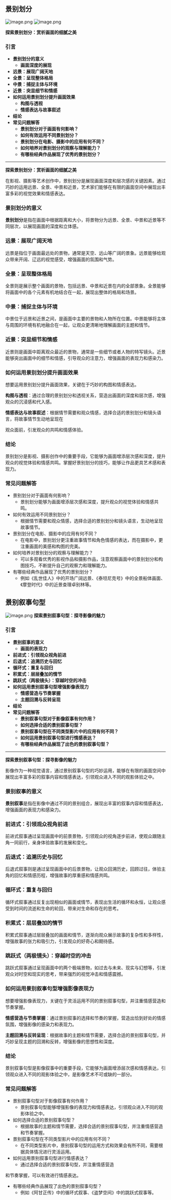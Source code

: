 ## 景别划分

![image.png](https://cdn.jsdelivr.net/gh/duanbiao2000/BlogGallery/picture/20240514174839.png)
![image.png](https://cdn.jsdelivr.net/gh/duanbiao2000/BlogGallery/picture/20240514180040.png)

**探索景别划分：赏析画面的细腻之美**

### 引言

- **景别划分的意义**
  - **画面深度的展现**
- **远景：展现广阔天地**
- **全景：呈现整体格局**
- **中景：捕捉主体与环境**
- **近景：突显细节和情感**
- **如何运用景别划分提升画面效果**
  - **构图与透视**
  - **情感表达与故事叙述**
- **结论**
- **常见问题解答**
  - **景别划分对于画面有何影响？**
  - **如何有效运用不同景别划分？**
  - **景别划分在电影、摄影中的应用有何不同？**
  - **如何培养对景别划分的观察与理解能力？**
  - **有哪些经典作品展现了优秀的景别划分？**

---

**探索景别划分：赏析画面的细腻之美**

在影视、摄影等艺术创作中，景别划分是展现画面深度和层次感的关键因素。通过巧妙的运用远景、全景、中景和近景，艺术家们能够在有限的画面空间中展现出丰富多彩的视觉效果和情感表达。

### 景别划分的意义

**景别划分**是指在画面中根据距离和大小，将景物分为远景、全景、中景和近景等不同层次，以展现画面的深度和立体感。

### 远景：展现广阔天地

远景是指位于画面最远处的景物，通常是天空、远山等广阔的景象。远景能够给观众带来开阔、辽远的视觉感受，增强画面的氛围和气势。

### 全景：呈现整体格局

全景则是展示整个画面的景物，包括远景、中景和近景在内的全部景象。全景能够将画面中的各个元素有机地结合在一起，展现出整体的格局和场景。

### 中景：捕捉主体与环境

中景位于远景和近景之间，是画面中主要的景物和人物所在位置。中景能够将主体与周围的环境有机地融合在一起，让观众更清晰地理解画面的主题和情节。

### 近景：突显细节和情感

近景则是画面中距离观众最近的景物，通常是一些细节或者人物的特写镜头。近景能够突出画面中的细节和情感，引导观众的注意力，增强画面的表现力和感染力。

### 如何运用景别划分提升画面效果

想要运用景别划分提升画面效果，关键在于巧妙的构图和情感表达。

**构图与透视**：通过合理的景别划分和透视关系，营造出画面的深度和层次感，增强观众的沉浸感和代入感。

**情感表达与故事叙述**：根据情节需要和观众情感，选择合适的景别划分和镜头语言，将故事情节生动地呈现在

观众面前，引发观众的共鸣和情感体验。

### 结论

景别划分是影视、摄影创作中的重要手段，它能够为画面增添层次感和深度，提升观众的视觉体验和情感共鸣。掌握好景别划分的技巧，能够让作品更具艺术感和表现力。

### 常见问题解答

- 景别划分对于画面有何影响？
  - 景别划分能够为画面增添层次感和深度，提升观众的视觉体验和情感共鸣。
- 如何有效运用不同景别划分？
  - 根据情节需要和观众情感，选择合适的景别划分和镜头语言，生动地呈现故事情节。
- 景别划分在电影、摄影中的应用有何不同？
  - 在电影中，景别划分更注重故事情节和角色情感的表达，而在摄影中，更注重画面的美感和构图的完美。
- 如何培养对景别划分的观察与理解能力？
  - 可以多观看优秀的影视作品和摄影作品，注意观察画面中的景别划分和构图技巧，不断提升自己的观察力和理解能力。
- 有哪些经典作品展现了优秀的景别划分？
  - 例如《乱世佳人》中的开场广阔远景、《泰坦尼克号》中的全景船体画面、《摩登时代》中的近景查理卓别林等。
## 景别叙事句型

![image.png](https://cdn.jsdelivr.net/gh/duanbiao2000/BlogGallery/picture/20240514181402.png)
**探索景别叙事句型：探寻影像的魅力**

### 引言

- **景别叙事的意义**
  - **画面的表现力**
- **前进式：引领观众视角前进**
- **后退式：追溯历史与回忆**
- **循环式：重复与回归**
- **积累式：层层叠加的情节**
- **跳跃式（两极镜头）：穿越时空的冲击**
- **如何运用景别叙事句型增强影像表现力**
  - **情感营造与节奏掌握**
  - **主题回溯与反转呈现**
- **结论**
- **常见问题解答**
  - **景别叙事句型对于影像叙事有何作用？**
  - **如何选择合适的景别叙事句型？**
  - **景别叙事句型在不同类型影片中的应用有何不同？**
  - **如何运用景别叙事句型进行情感表达？**
  - **有哪些经典作品展现了出色的景别叙事句型？**

---

**探索景别叙事句型：探寻影像的魅力**

影像作为一种视觉语言，通过景别叙事句型的巧妙运用，能够在有限的画面空间中展现出丰富多彩的叙事内容和情感表达，引领观众进入不同的观影体验之中。

### 景别叙事的意义

**景别叙事**是指在影像中通过不同的景别组合，展现出丰富的叙事内容和情感表达，增强画面的表现力和感染力。

### 前进式：引领观众视角前进

前进式叙事通过呈现画面中的前景景物，引领观众的视角逐步前进，使观众跟随主角一同前行，亲身体验故事的发展和变化。

### 后退式：追溯历史与回忆

后退式叙事则是通过呈现画面中的后景景物，让观众回溯历史，回顾过往，体验主角的回忆和情感历程，增强故事的厚重感和情感共鸣。

### 循环式：重复与回归

循环式叙事通过反复出现相似的画面或情节，表现出生活的循环和永恒，让观众感受到时间的流逝和生命的轮回，带来对生命和存在的思考。

### 积累式：层层叠加的情节

积累式叙事通过层层叠加的画面和情节，逐渐向观众展示故事的复杂性和多样性，增强故事的张力和吸引力，引发观众的好奇心和期待感。

### 跳跃式（两极镜头）：穿越时空的冲击

跳跃式叙事通过呈现画面中的两个极端景物，如过去与未来、现实与幻想等，引发观众对时空和现实的思考，带来强烈的视觉冲击和情感震撼。

### 如何运用景别叙事句型增强影像表现力

想要增强影像表现力，关键在于灵活运用不同的景别叙事句型，并注重情感营造和节奏掌握。

**情感营造与节奏掌握**：通过景别叙事的选择和节奏的掌握，营造出恰到好处的情感氛围，增强影像的感染力和表现力。

**主题回溯与反转呈现**：根据故事的主题和情节需要，选择合适的景别叙事句型，并巧妙呈现主题的回溯和反转，增强影像的思想性和深度。

### 结论

景别叙事句型是影像叙事中的重要手段，它能够为画面增添层次感和情感表达，引领观众进入不同的观影体验之中，是影像艺术不可或缺的一部分。

### 常见问题解答

- 景别叙事句型对于影像叙事有何作用？
  - 景别叙事句型能够增强影像的表现力和情感表达，引领观众进入不同的观影体验之中。
- 如何选择合适的景别叙事句型？
  - 根据故事的主题和情节需要，选择合适的景别叙事句型，并注重情感营造和节奏掌握。
- 景别叙事句型在不同类型影片中的应用有何不同？
  - 在不同类型影片中，景别叙事句型的运用方式和效果会有所不同，需要根据具体情况进行灵活运用。
- 如何运用景别叙事句型进行情感表达？
  - 通过选择合适的景别叙事句型，并注重情感营造

和节奏掌握，可以有效进行情感表达。
- 有哪些经典作品展现了出色的景别叙事句型？
  - 例如《阿甘正传》中的循环式叙事、《盗梦空间》中的跳跃式叙事等。

